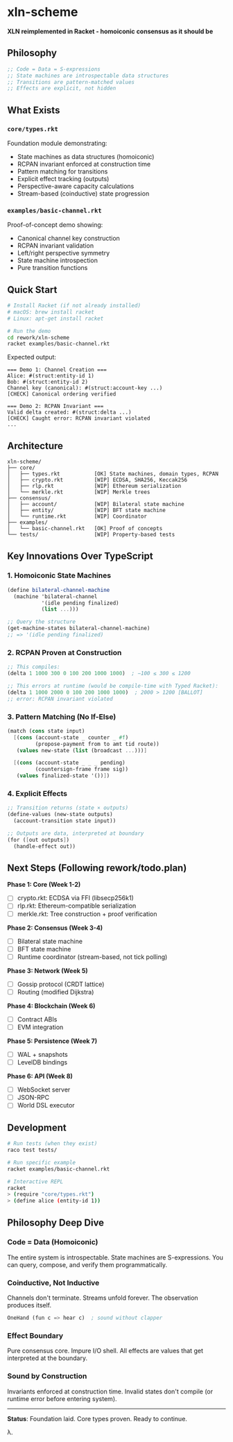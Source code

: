 # xln-scheme

**XLN reimplemented in Racket - homoiconic consensus as it should be**

## Philosophy

```scheme
;; Code = Data = S-expressions
;; State machines are introspectable data structures
;; Transitions are pattern-matched values
;; Effects are explicit, not hidden
```

## What Exists

### `core/types.rkt`
Foundation module demonstrating:
- State machines as data structures (homoiconic)
- RCPAN invariant enforced at construction time
- Pattern matching for transitions
- Explicit effect tracking (outputs)
- Perspective-aware capacity calculations
- Stream-based (coinductive) state progression

### `examples/basic-channel.rkt`
Proof-of-concept demo showing:
- Canonical channel key construction
- RCPAN invariant validation
- Left/right perspective symmetry
- State machine introspection
- Pure transition functions

## Quick Start

```bash
# Install Racket (if not already installed)
# macOS: brew install racket
# Linux: apt-get install racket

# Run the demo
cd rework/xln-scheme
racket examples/basic-channel.rkt
```

Expected output:
```
=== Demo 1: Channel Creation ===
Alice: #(struct:entity-id 1)
Bob: #(struct:entity-id 2)
Channel key (canonical): #(struct:account-key ...)
[CHECK] Canonical ordering verified

=== Demo 2: RCPAN Invariant ===
Valid delta created: #(struct:delta ...)
[CHECK] Caught error: RCPAN invariant violated
...
```

## Architecture

```
xln-scheme/
├── core/
│   ├── types.rkt           [OK] State machines, domain types, RCPAN
│   ├── crypto.rkt          [WIP] ECDSA, SHA256, Keccak256
│   ├── rlp.rkt             [WIP] Ethereum serialization
│   └── merkle.rkt          [WIP] Merkle trees
├── consensus/
│   ├── account/            [WIP] Bilateral state machine
│   ├── entity/             [WIP] BFT state machine
│   └── runtime.rkt         [WIP] Coordinator
├── examples/
│   └── basic-channel.rkt   [OK] Proof of concepts
└── tests/                  [WIP] Property-based tests
```

## Key Innovations Over TypeScript

### 1. Homoiconic State Machines
```scheme
(define bilateral-channel-machine
  (machine 'bilateral-channel
           '(idle pending finalized)
           (list ...)))

;; Query the structure
(get-machine-states bilateral-channel-machine)
;; => '(idle pending finalized)
```

### 2. RCPAN Proven at Construction
```scheme
;; This compiles:
(delta 1 1000 300 0 100 200 1000 1000)  ; −100 ≤ 300 ≤ 1200

;; This errors at runtime (would be compile-time with Typed Racket):
(delta 1 1000 2000 0 100 200 1000 1000)  ; 2000 > 1200 [BALLOT]
;; error: RCPAN invariant violated
```

### 3. Pattern Matching (No If-Else)
```scheme
(match (cons state input)
  [(cons (account-state _ counter _ #f)
         (propose-payment from to amt tid route))
   (values new-state (list (broadcast ...)))]

  [(cons (account-state _ _ _ pending)
         (countersign-frame frame sig))
   (values finalized-state '())])
```

### 4. Explicit Effects
```scheme
;; Transition returns (state × outputs)
(define-values (new-state outputs)
  (account-transition state input))

;; Outputs are data, interpreted at boundary
(for ([out outputs])
  (handle-effect out))
```

## Next Steps (Following rework/todo.plan)

**Phase 1: Core (Week 1-2)**
- [ ] crypto.rkt: ECDSA via FFI (libsecp256k1)
- [ ] rlp.rkt: Ethereum-compatible serialization
- [ ] merkle.rkt: Tree construction + proof verification

**Phase 2: Consensus (Week 3-4)**
- [ ] Bilateral state machine
- [ ] BFT state machine
- [ ] Runtime coordinator (stream-based, not tick polling)

**Phase 3: Network (Week 5)**
- [ ] Gossip protocol (CRDT lattice)
- [ ] Routing (modified Dijkstra)

**Phase 4: Blockchain (Week 6)**
- [ ] Contract ABIs
- [ ] EVM integration

**Phase 5: Persistence (Week 7)**
- [ ] WAL + snapshots
- [ ] LevelDB bindings

**Phase 6: API (Week 8)**
- [ ] WebSocket server
- [ ] JSON-RPC
- [ ] World DSL executor

## Development

```bash
# Run tests (when they exist)
raco test tests/

# Run specific example
racket examples/basic-channel.rkt

# Interactive REPL
racket
> (require "core/types.rkt")
> (define alice (entity-id 1))
```

## Philosophy Deep Dive

### Code = Data (Homoiconic)
The entire system is introspectable. State machines are S-expressions. You can query, compose, and verify them programmatically.

### Coinductive, Not Inductive
Channels don't terminate. Streams unfold forever. The observation produces itself.

```scheme
OneHand (fun c => hear c)  ; sound without clapper
```

### Effect Boundary
Pure consensus core. Impure I/O shell. All effects are values that get interpreted at the boundary.

### Sound by Construction
Invariants enforced at construction time. Invalid states don't compile (or runtime error before entering system).

---

**Status**: Foundation laid. Core types proven. Ready to continue.

λ.
